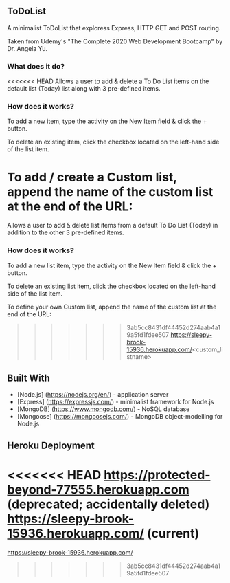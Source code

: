 ## ToDoList

A minimalist ToDoList that exploress Express, HTTP GET and POST routing.

Taken from Udemy's "The Complete 2020 Web Development Bootcamp" by Dr. Angela Yu.

### What does it do?

<<<<<<< HEAD
Allows a user to add & delete a To Do List items on the default list (Today) list along with 3 pre-defined items.

### How does it works?

To add a new item, type the activity on the New Item field & click the + button.

To delete an existing item, click the checkbox located on the left-hand side of the list item.

To add / create a Custom list, append the name of the custom list at the end of the URL:
=======
Allows a user to add & delete list items from a default To Do List (Today) in addition to the other 3 pre-defined items.

### How does it works?

To add a new list item, type the activity on the New Item field & click the + button.

To delete an existing list item, click the checkbox located on the left-hand side of the list item.

To define your own Custom list, append the name of the custom list at the end of the URL:

>>>>>>> 3ab5cc8431df44452d274aab4a19a5fd1fdee507
https://sleepy-brook-15936.herokuapp.com/<custom_listname>

## Built With

* [Node.js] (https://nodejs.org/en/) - application server
* [Express] (https://expressjs.com/) - minimalist framework for Node.js
* [MongoDB] (https://www.mongodb.com/) - NoSQL database
* [Mongoose] (https://mongoosejs.com/) - MongoDB object-modelling for Node.js


## Heroku Deployment

<<<<<<< HEAD
https://protected-beyond-77555.herokuapp.com (deprecated; accidentally deleted)
https://sleepy-brook-15936.herokuapp.com/ (current)
=======
https://sleepy-brook-15936.herokuapp.com/
>>>>>>> 3ab5cc8431df44452d274aab4a19a5fd1fdee507
